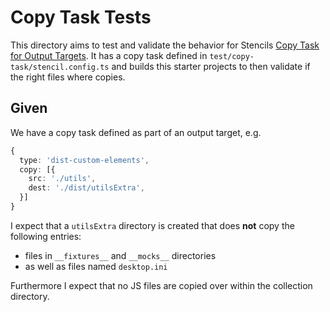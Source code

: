 Copy Task Tests
===============

This directory aims to test and validate the behavior for Stencils [Copy Task for Output Targets](https://stenciljs.com/docs/copy-tasks#copy-tasks-for-output-targets). It has a copy task defined in `test/copy-task/stencil.config.ts` and builds this starter projects to then validate if the right files where copies.

## Given

We have a copy task defined as part of an output target, e.g. 

```ts
{
  type: 'dist-custom-elements',
  copy: [{
    src: './utils',
    dest: './dist/utilsExtra',
  }]
}
```

I expect that a `utilsExtra` directory is created that does __not__ copy the following entries:

- files in `__fixtures__` and `__mocks__` directories
- as well as files named `desktop.ini`

Furthermore I expect that no JS files are copied over within the collection directory.
